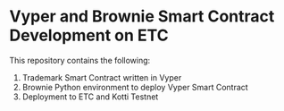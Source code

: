 # Vyper and Brownie Smart Contract Development on ETC

This repository contains the following:
1. Trademark Smart Contract written in Vyper
2. Brownie Python environment to deploy Vyper Smart Contract
3. Deployment to ETC and Kotti Testnet
